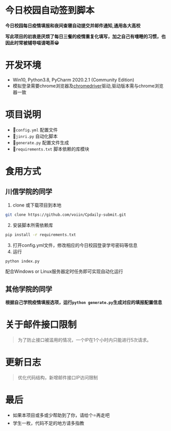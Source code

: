 # 今日校园自动签到脚本

**今日校园每日疫情填报和夜间查寝自动提交并邮件通知,通用各大高校**

**写此项目的初衷是厌烦了每日三餐的疫情重复化填写，加之自己有嗜睡的习惯，也因此时常被辅导喵请喝茶😀**


# 开发环境
- Win10, Python3.8, PyCharm 2020.2.1 (Community Edition)
- 模拟登录需要chrome浏览器及[chromedriver](https://chromedriver.storage.googleapis.com/index.html)驱动,驱动版本需与chrome浏览器一致

# 项目说明
- 📄`config.yml`  配置文件
- 🍩`jinri.py`  自动化脚本
- 🍕`generate.py` 配置文件生成
- 🍥`requirements.txt` 脚本依赖的库模块


# 食用方式
## 川信学院的同学
1. clone 或下载项目到本地
```bash
git clone https://github.com/voiin/Cpdaily-submit.git
```
2. 安装脚本所需依赖库
```bash
pip install -r requirements.txt
```
3. 打开config.yml文件，修改相应的今日校园登录学号密码等信息
4. 运行
```bash
python index.py
```
配合Windows or Linux服务器定时任务即可实现自动化运行

## 其他学院的同学

**根据自己学院疫情填报选项，运行`python generate.py`生成对应的填报配置信息**

# 关于邮件接口限制
> 为了防止接口被滥用的情况，一个IP在1个小时内只能进行5次请求。
# 更新日志
> 优化代码结构，新增邮件接口IP访问限制

# 最后

- 如果本项目或多或少帮助到了你，请给个⭐再走吧
- 学生一枚，代码不足的地方请多指教


